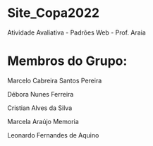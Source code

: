 # Site_Copa2022
Atividade Avaliativa - Padrões Web - Prof. Araia
# Membros do Grupo:
<p>Marcelo Cabreira Santos Pereira<p>
<p>Débora Nunes Ferreira<p>
<p>Cristian Alves da Silva<p>
<p>Marcela Araújo Memoria<p>
<p>Leonardo Fernandes de Aquino<p>
